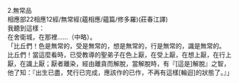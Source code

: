2.無常品  
相應部22相應12經/無常經(蘊相應/蘊篇/修多羅)(莊春江譯)  
我聽到這樣：  
在舍衛城，在那裡……（中略）。  
「比丘們！色是無常的，受是無常的，想是無常的，行是無常的，識是無常的。  
比丘們！當這麼看時，已受教導的聖弟子在色上厭，在受上厭，在想上厭，在行上厭，在識上厭；厭者離染，經由離貪而解脫，當解脫時，有『[這是]解脫』之智，他了知：『出生已盡，梵行已完成，應該作的已作，不再有這樣[輪迴]的狀態了。』」  
  
  
